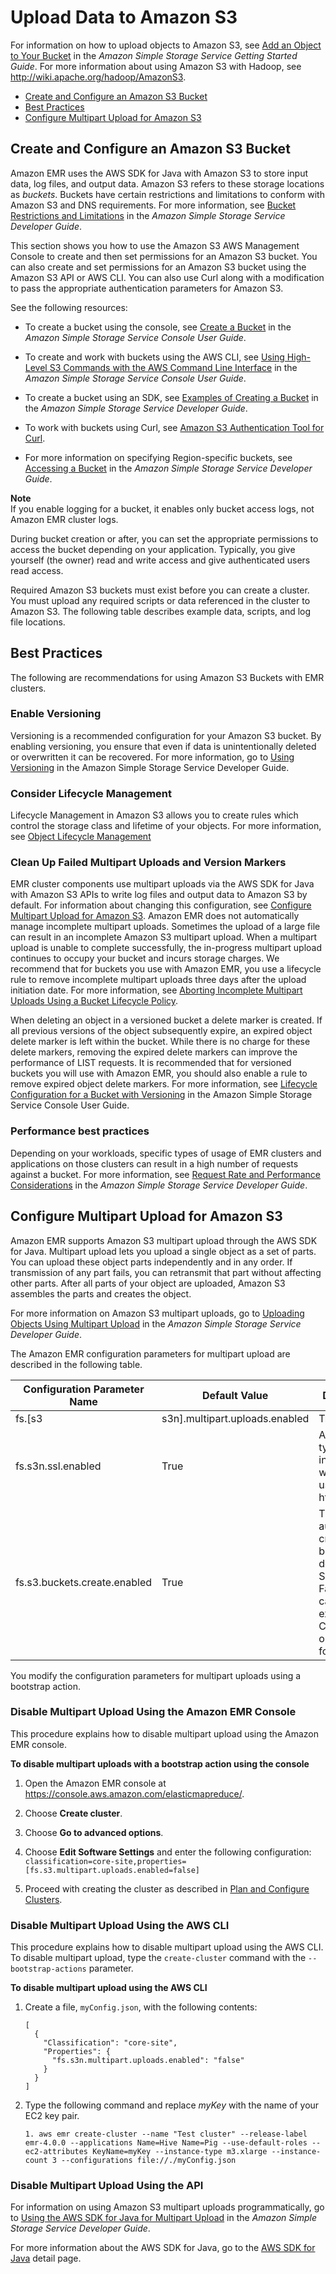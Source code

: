 # Upload Data to Amazon S3<a name="emr-plan-upload-s3"></a>

For information on how to upload objects to Amazon S3, see [ Add an Object to Your Bucket](http://docs.aws.amazon.com/AmazonS3/latest/gsg//PuttingAnObjectInABucket.html) in the *Amazon Simple Storage Service Getting Started Guide*\. For more information about using Amazon S3 with Hadoop, see [http://wiki\.apache\.org/hadoop/AmazonS3](http://wiki.apache.org/hadoop/AmazonS3)\. 


+ [Create and Configure an Amazon S3 Bucket](#create-s3-bucket-input)
+ [Best Practices](#emr-bucket-bestpractices)
+ [Configure Multipart Upload for Amazon S3](#Config_Multipart)

## Create and Configure an Amazon S3 Bucket<a name="create-s3-bucket-input"></a>

Amazon EMR uses the AWS SDK for Java with Amazon S3 to store input data, log files, and output data\. Amazon S3 refers to these storage locations as *buckets*\. Buckets have certain restrictions and limitations to conform with Amazon S3 and DNS requirements\. For more information, see [Bucket Restrictions and Limitations](http://docs.aws.amazon.com/AmazonS3/latest/dev//BucketRestrictions.html) in the *Amazon Simple Storage Service Developer Guide*\.

This section shows you how to use the Amazon S3 AWS Management Console to create and then set permissions for an Amazon S3 bucket\. You can also create and set permissions for an Amazon S3 bucket using the Amazon S3 API or AWS CLI\. You can also use Curl along with a modification to pass the appropriate authentication parameters for Amazon S3\.

See the following resources:

+ To create a bucket using the console, see [Create a Bucket](http://docs.aws.amazon.com/AmazonS3/latest/gsg/create-bucket.html) in the *Amazon Simple Storage Service Console User Guide*\.

+ To create and work with buckets using the AWS CLI, see [Using High\-Level S3 Commands with the AWS Command Line Interface](http://docs.aws.amazon.com/AmazonS3/latest/user-guide/using-s3-commands.html) in the *Amazon Simple Storage Service Console User Guide*\.

+ To create a bucket using an SDK, see [Examples of Creating a Bucket](http://docs.aws.amazon.com/AmazonS3/latest/dev/create-bucket-get-location-example.html) in the *Amazon Simple Storage Service Developer Guide*\.

+ To work with buckets using Curl, see [Amazon S3 Authentication Tool for Curl](https://aws.amazon.com/code/amazon-s3-authentication-tool-for-curl/)\.

+ For more information on specifying Region\-specific buckets, see [Accessing a Bucket](http://docs.aws.amazon.com/AmazonS3/latest/dev//UsingBucket.html#access-bucket-intro) in the *Amazon Simple Storage Service Developer Guide*\.

**Note**  
 If you enable logging for a bucket, it enables only bucket access logs, not Amazon EMR cluster logs\. 

During bucket creation or after, you can set the appropriate permissions to access the bucket depending on your application\. Typically, you give yourself \(the owner\) read and write access and give authenticated users read access\.

 Required Amazon S3 buckets must exist before you can create a cluster\. You must upload any required scripts or data referenced in the cluster to Amazon S3\. The following table describes example data, scripts, and log file locations\. 

## Best Practices<a name="emr-bucket-bestpractices"></a>

The following are recommendations for using Amazon S3 Buckets with EMR clusters\.

### Enable Versioning<a name="w3ab1c18b9c17c13b9c11b4"></a>

Versioning is a recommended configuration for your Amazon S3 bucket\. By enabling versioning, you ensure that even if data is unintentionally deleted or overwritten it can be recovered\. For more information, go to [Using Versioning](http://docs.aws.amazon.com/AmazonS3/latest/dev/Versioning.html) in the Amazon Simple Storage Service Developer Guide\.

### Consider Lifecycle Management<a name="emr-multipart-lifecycle"></a>

Lifecycle Management in Amazon S3 allows you to create rules which control the storage class and lifetime of your objects\. For more information, see [Object Lifecycle Management](http://docs.aws.amazon.com/AmazonS3/latest/dev/object-lifecycle-mgmt.html)

### Clean Up Failed Multipart Uploads and Version Markers<a name="w3ab1c18b9c17c13b9c11b8"></a>

EMR cluster components use multipart uploads via the AWS SDK for Java with Amazon S3 APIs to write log files and output data to Amazon S3 by default\. For information about changing this configuration, see [Configure Multipart Upload for Amazon S3](#Config_Multipart)\. Amazon EMR does not automatically manage incomplete multipart uploads\. Sometimes the upload of a large file can result in an incomplete Amazon S3 multipart upload\. When a multipart upload is unable to complete successfully, the in\-progress multipart upload continues to occupy your bucket and incurs storage charges\. We recommend that for buckets you use with Amazon EMR, you use a lifecycle rule to remove incomplete multipart uploads three days after the upload initiation date\. For more information, see [Aborting Incomplete Multipart Uploads Using a Bucket Lifecycle Policy](http://docs.aws.amazon.com/AmazonS3/latest/dev/mpuoverview.html#mpu-abort-incomplete-mpu-lifecycle-config)\.

When deleting an object in a versioned bucket a delete marker is created\. If all previous versions of the object subsequently expire, an expired object delete marker is left within the bucket\. While there is no charge for these delete markers, removing the expired delete markers can improve the performance of LIST requests\. It is recommended that for versioned buckets you will use with Amazon EMR, you should also enable a rule to remove expired object delete markers\. For more information, see [Lifecycle Configuration for a Bucket with Versioning](http://docs.aws.amazon.com/AmazonS3/latest/user-guide/lifecycle-configuration-bucket-with-versioning.html) in the Amazon Simple Storage Service Console User Guide\.

### Performance best practices<a name="w3ab1c18b9c17c13b9c11c10"></a>

Depending on your workloads, specific types of usage of EMR clusters and applications on those clusters can result in a high number of requests against a bucket\. For more information, see [Request Rate and Performance Considerations](http://docs.aws.amazon.com/AmazonS3/latest/dev/request-rate-perf-considerations.html) in the *Amazon Simple Storage Service Developer Guide*\. 

## Configure Multipart Upload for Amazon S3<a name="Config_Multipart"></a>

Amazon EMR supports Amazon S3 multipart upload through the AWS SDK for Java\. Multipart upload lets you upload a single object as a set of parts\. You can upload these object parts independently and in any order\. If transmission of any part fails, you can retransmit that part without affecting other parts\. After all parts of your object are uploaded, Amazon S3 assembles the parts and creates the object\.

For more information on Amazon S3 multipart uploads, go to [Uploading Objects Using Multipart Upload](http://docs.aws.amazon.com/AmazonS3/latest/dev//mpuoverview.html) in the *Amazon Simple Storage Service Developer Guide*\.

The Amazon EMR configuration parameters for multipart upload are described in the following table\.


| Configuration Parameter Name | Default Value | Description | 
| --- | --- | --- | 
| fs\.\[s3|s3n\]\.multipart\.uploads\.enabled | True | A boolean type that indicates whether to enable multipart uploads\. | 
| fs\.s3n\.ssl\.enabled | True | A boolean type that indicates whether to use http or https\.  | 
| fs\.s3\.buckets\.create\.enabled | True | This setting automatically creates a bucket if it doesn't exist\. Setting to False will cause an exception on CreateBucket operations for that case\. | 

You modify the configuration parameters for multipart uploads using a bootstrap action\.

### Disable Multipart Upload Using the Amazon EMR Console<a name="emr-dev-multipart-upload-console"></a>

This procedure explains how to disable multipart upload using the Amazon EMR console\. 

**To disable multipart uploads with a bootstrap action using the console**

1. Open the Amazon EMR console at [https://console\.aws\.amazon\.com/elasticmapreduce/](https://console.aws.amazon.com/elasticmapreduce/)\.

1. Choose **Create cluster**\.

1. Choose **Go to advanced options**\.

1. Choose **Edit Software Settings** and enter the following configuration: `classification=core-site,properties=[fs.s3.multipart.uploads.enabled=false]`

1. Proceed with creating the cluster as described in [Plan and Configure Clusters](emr-plan.md)\.

### Disable Multipart Upload Using the AWS CLI<a name="emr-dev-multipart-upload-awscli"></a>

This procedure explains how to disable multipart upload using the AWS CLI\. To disable multipart upload, type the `create-cluster` command with the `--bootstrap-actions` parameter\. 

**To disable multipart upload using the AWS CLI**

1. Create a file, `myConfig.json`, with the following contents:

   ```
   [
     {
       "Classification": "core-site",
       "Properties": {
         "fs.s3n.multipart.uploads.enabled": "false"
       }
     }
   ]
   ```

1. Type the following command and replace *myKey* with the name of your EC2 key pair\.

   ```
   1. aws emr create-cluster --name "Test cluster" --release-label emr-4.0.0 --applications Name=Hive Name=Pig --use-default-roles --ec2-attributes KeyName=myKey --instance-type m3.xlarge --instance-count 3 --configurations file://./myConfig.json
   ```

### Disable Multipart Upload Using the API<a name="emr-dev-multipart-upload-api"></a>

For information on using Amazon S3 multipart uploads programmatically, go to [Using the AWS SDK for Java for Multipart Upload](http://docs.aws.amazon.com/AmazonS3/latest/dev//UsingMPDotJavaAPI.html) in the *Amazon Simple Storage Service Developer Guide*\.

For more information about the AWS SDK for Java, go to the [AWS SDK for Java](https://aws.amazon.com//sdkforjava/) detail page\. 